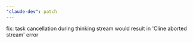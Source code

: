 ```yaml
---
"claude-dev": patch
---
```


fix: task cancellation during thinking stream would result in 'Cline aborted stream' error
